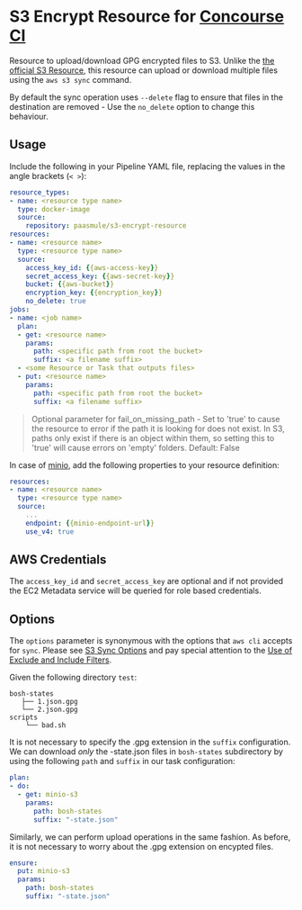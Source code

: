 # S3 Encrypt Resource for [Concourse CI](http://concourse.ci)

Resource to upload/download GPG encrypted files to S3. Unlike the [the official S3 Resource](https://github.com/concourse/s3-resource), this resource can upload or download multiple files using the `aws s3 sync` command.

By default the sync operation uses `--delete` flag to ensure that files in the destination are removed - Use the `no_delete` option to change this behaviour.

## Usage

Include the following in your Pipeline YAML file, replacing the values in the angle brackets (`< >`):

```yaml
resource_types:
- name: <resource type name>
  type: docker-image
  source:
    repository: paasmule/s3-encrypt-resource
resources:
- name: <resource name>
  type: <resource type name>
  source:
    access_key_id: {{aws-access-key}}
    secret_access_key: {{aws-secret-key}}
    bucket: {{aws-bucket}}
    encryption_key: {{encryption_key}}
    no_delete: true
jobs:
- name: <job name>
  plan:
  - get: <resource name>
    params:
      path: <specific path from root the bucket>
      suffix: <a filename suffix>
  - <some Resource or Task that outputs files>
  - put: <resource name>
    params:
      path: <specific path from root the bucket>
      suffix: <a filename suffix>
```

> Optional parameter for fail_on_missing_path - Set to 'true' to cause the resource to error if the path it is looking for does not exist. In S3, paths only exist if there is an object within them, so setting this to 'true' will cause errors on 'empty' folders. Default: False


In case of [minio](https://www.minio.io/), add the following properties to your resource definition:

```yaml
resources:
- name: <resource name>
  type: <resource type name>
  source:
    ...
    endpoint: {{minio-endpoint-url}}
    use_v4: true
```

## AWS Credentials

The `access_key_id` and `secret_access_key` are optional and if not provided the EC2 Metadata service will be queried for role based credentials.

## Options

The `options` parameter is synonymous with the options that `aws cli` accepts for `sync`. Please see [S3 Sync Options](http://docs.aws.amazon.com/cli/latest/reference/s3/sync.html#options) and pay special attention to the [Use of Exclude and Include Filters](http://docs.aws.amazon.com/cli/latest/reference/s3/index.html#use-of-exclude-and-include-filters).

Given the following directory `test`:

```
bosh-states
   ├── 1.json.gpg
   └── 2.json.gpg
scripts
    └── bad.sh
```

It is not necessary to specify the .gpg extension in the `suffix` configuration.
We can download _only_ the -state.json files in `bosh-states` subdirectory by using the following `path` and `suffix` in our task configuration:

```yaml
plan:
- do:
  - get: minio-s3
    params:
      path: bosh-states
      suffix: "-state.json"
```

Similarly, we can perform upload operations in the same fashion. As before, it is not necessary to worry about the .gpg extension on encypted files.

```yaml
ensure:
  put: minio-s3
  params:
    path: bosh-states
    suffix: "-state.json"
```
